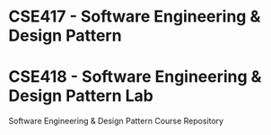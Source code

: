 # CSE417 - Software Engineering & Design Pattern
# CSE418 - Software Engineering & Design Pattern Lab

Software Engineering & Design Pattern Course Repository
